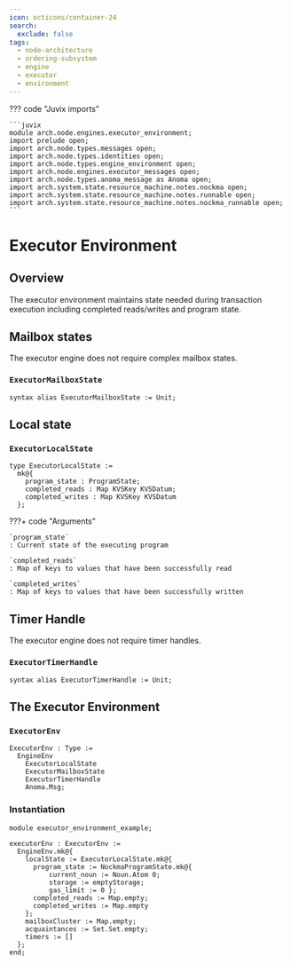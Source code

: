 ```yaml
---
icon: octicons/container-24
search:
  exclude: false
tags:
  - node-architecture
  - ordering-subsystem
  - engine
  - executor
  - environment
---
```


??? code "Juvix imports"

    ```juvix
    module arch.node.engines.executor_environment;
    import prelude open;
    import arch.node.types.messages open;
    import arch.node.types.identities open;
    import arch.node.types.engine_environment open;
    import arch.node.engines.executor_messages open;
    import arch.node.types.anoma_message as Anoma open;
    import arch.system.state.resource_machine.notes.nockma open;
    import arch.system.state.resource_machine.notes.runnable open;
    import arch.system.state.resource_machine.notes.nockma_runnable open;
    ```

# Executor Environment

## Overview

The executor environment maintains state needed during transaction execution including completed reads/writes and program state.

## Mailbox states

The executor engine does not require complex mailbox states.

### `ExecutorMailboxState`

```juvix
syntax alias ExecutorMailboxState := Unit;
```

## Local state

### `ExecutorLocalState`

```juvix
type ExecutorLocalState :=
  mk@{
    program_state : ProgramState;
    completed_reads : Map KVSKey KVSDatum;
    completed_writes : Map KVSKey KVSDatum
  };
```

???+ code "Arguments"

    `program_state`
    : Current state of the executing program

    `completed_reads`
    : Map of keys to values that have been successfully read

    `completed_writes`
    : Map of keys to values that have been successfully written

## Timer Handle

The executor engine does not require timer handles.

### `ExecutorTimerHandle`

```juvix
syntax alias ExecutorTimerHandle := Unit;
```

## The Executor Environment

### `ExecutorEnv`

```juvix
ExecutorEnv : Type :=
  EngineEnv
    ExecutorLocalState
    ExecutorMailboxState
    ExecutorTimerHandle
    Anoma.Msg;
```

### Instantiation

<!-- --8<-- [start:executorEnv] -->
```juvix extract-module-statements
module executor_environment_example;

executorEnv : ExecutorEnv :=
  EngineEnv.mk@{
    localState := ExecutorLocalState.mk@{
      program_state := NockmaProgramState.mk@{
          current_noun := Noun.Atom 0;
          storage := emptyStorage;
          gas_limit := 0 };
      completed_reads := Map.empty;
      completed_writes := Map.empty
    };
    mailboxCluster := Map.empty;
    acquaintances := Set.Set.empty;
    timers := []
  };
end;
```
<!-- --8<-- [end:executorEnv] -->
